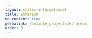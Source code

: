 ```yaml
---
layout: static-informational
title: Ethereum
no_content: true
permalink: /notable_projects/ethereum
order: 3
---
```

